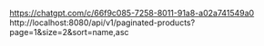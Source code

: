 https://chatgpt.com/c/66f9c085-7258-8011-91a8-a02a741549a0
http://localhost:8080/api/v1/paginated-products?page=1&size=2&sort=name,asc